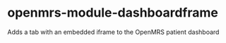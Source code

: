 openmrs-module-dashboardframe
=============================

Adds a tab with an embedded iframe to the OpenMRS patient dashboard